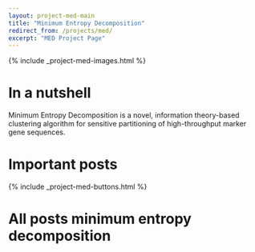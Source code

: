 ```yaml
---
layout: project-med-main
title: "Minimum Entropy Decomposition"
redirect_from: /projects/med/
excerpt: "MED Project Page"
---
```


{% include _project-med-images.html %}

# In a nutshell

Minimum Entropy Decomposition is a novel, information theory-based clustering algorithm for sensitive partitioning of high-throughput marker gene sequences.

# Important posts

{% include _project-med-buttons.html %}

# All posts minimum entropy decomposition
